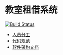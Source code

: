 # 教室租借系统
[![Build Status](https://hanyuufurude.visualstudio.com/MyFirstProject/_apis/build/status/Maven-CI?branchName=CI-Hanyuu)](https://hanyuufurude.visualstudio.com/MyFirstProject/_build/latest?definitionId=1&branchName=CI-Hanyuu)
*   [人员分工](./doc/人员分工.md)
*   [代码规范](./doc/代码规范.pdf)
*   [软件架构文档](./doc/SoftwareManual.md)
